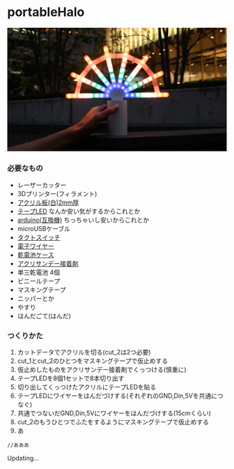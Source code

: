 # portableHalo
![メイン画像](https://raw.githubusercontent.com/doqroman/portableHalo/master/images/thumbnail.jpg)

### 必要なもの
- レーザーカッター
- 3Dプリンター(フィラメント)
- [アクリル板(白)2mm厚](https://www.hazaiya.co.jp/category/akuriru_3.html)
- [テープLED](http://amzn.asia/d/enwciwZ)
なんか安い気がするからこれとか
- [arduino(互換機)](http://amzn.asia/d/03yo8XP)
ちっちゃいし安いからこれとか
- microUSBケーブル
- [タクトスイッチ](http://akizukidenshi.com/catalog/g/gP-02561/)
- [電子ワイヤー](http://akizukidenshi.com/catalog/g/gP-06756/)
- [乾電池ケース](http://akizukidenshi.com/catalog/g/gP-10207/)
- [アクリサンデー接着剤](http://amzn.asia/d/3OnWLN0)
- 単三乾電池 4個
- ビニールテープ
- マスキングテープ
- ニッパーとか
- やすり
- はんだごて(はんだ)

### つくりかた
1. カットデータでアクリルを切る(cut_2は2つ必要)
2. cut_1とcut_2のひとつをマスキングテープで仮止めする	
3. 仮止めしたものをアクリサンデー接着剤でくっつける(慎重に)				
4. テープLEDを8個1セットで8本切り出す
5. 切り出してくっつけたアクリルにテープLEDを貼る
6. テープLEDにワイヤーをはんだづけする(それぞれのGND,Din,5Vを共通につなぐ)
7. 共通でつないだGND,Din,5Vにワイヤーをはんだづけする(15cmくらい)
8. cut_2のもうひとつでふたをするようにマスキングテープで仮止めする
9. あ
```
//あああ
```

Updating...